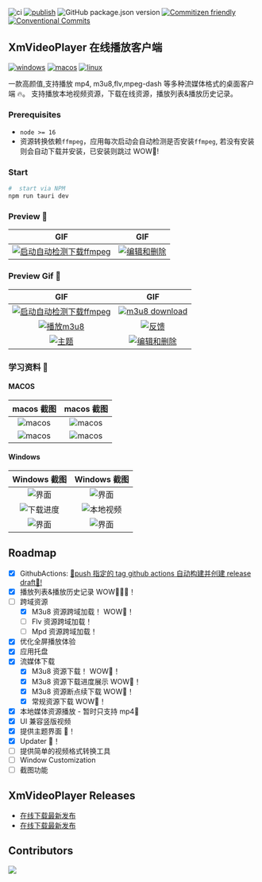 ![ci](https://img.shields.io/github/actions/workflow/status/singcl/XmVideoPlayer/main.yml?branch=master&?label=build&logo=github)
[![publish](https://github.com/singcl/XmVideoPlayer/actions/workflows/main.yml/badge.svg)](https://github.com/singcl/XmVideoPlayer/actions/workflows/main.yml)
![GitHub package.json version](https://img.shields.io/github/package-json/v/singcl/XmVideoPlayer)
[![Commitizen friendly](https://img.shields.io/badge/commitizen-friendly-brightgreen.svg)](http://commitizen.github.io/cz-cli/)
[![Conventional Commits](https://img.shields.io/badge/Conventional%20Commits-1.0.0-%23FE5196?logo=conventionalcommits&logoColor=white)](https://conventionalcommits.org)

## XmVideoPlayer 在线播放客户端

[![windows](https://img.shields.io/badge/Windows-0078D6?style=for-the-badge&logo=windows&logoColor=white)](https://github.com/singcl/XmVideoPlayer/releases)
[![macos](https://img.shields.io/badge/mac%20os-000000?style=for-the-badge&logo=apple&logoColor=white)](https://github.com/singcl/XmVideoPlayer/releases)
[![linux](https://img.shields.io/badge/Linux-FCC624?style=for-the-badge&logo=linux&logoColor=black)](https://github.com/singcl/XmVideoPlayer/releases)

一款高颜值,支持播放 mp4, m3u8,flv,mpeg-dash 等多种流媒体格式的桌面客户端 🔥。
支持播放本地视频资源，下载在线资源，播放列表&播放历史记录。

### Prerequisites

- `node >= 16`
- 资源转换依赖`ffmpeg`，应用每次启动会自动检测是否安装`ffmpeg`, 若没有安装则会自动下载并安装，已安装则跳过 WOW🎉!

### Start

```sh
#  start via NPM
npm run tauri dev
```

### Preview 🤩

|                                                                                                     GIF                                                                                                     |                                                                                                             GIF                                                                                                              |
| :---------------------------------------------------------------------------------------------------------------------------------------------------------------------------------------------------------: | :--------------------------------------------------------------------------------------------------------------------------------------------------------------------------------------------------------------------------: |
| [![启动自动检测下载ffmpeg](https://img.picgo.net/2024/05/28/ffmpeg2ac49a43a24f286e.gif)](https://www.picgo.net/image/%E5%90%AF%E5%8A%A8%E8%87%AA%E5%8A%A8%E6%A3%80%E6%B5%8B%E4%B8%8B%E8%BD%BDffmpeg.SPUkSq) | <a href="https://www.picgo.net/image/%E7%BC%96%E8%BE%91%E5%92%8C%E5%88%A0%E9%99%A4.SPU8D2"><img src="https://img.picgo.net/2024/05/28/d940986e0326a3e42934e8ac11fd32e0ce89b826259ba990.gif" alt="编辑和删除" border="0"></a> |

### Preview Gif 🤩

|                                                                                                      GIF                                                                                                       |                                                                                             GIF                                                                                             |
| :------------------------------------------------------------------------------------------------------------------------------------------------------------------------------------------------------------: | :-----------------------------------------------------------------------------------------------------------------------------------------------------------------------------------------: |
| [![启动自动检测下载ffmpeg](https://img.picgo.net/2024/05/28/ffmpeg2ac49a43a24f286e.md.gif)](https://www.picgo.net/image/%E5%90%AF%E5%8A%A8%E8%87%AA%E5%8A%A8%E6%A3%80%E6%B5%8B%E4%B8%8B%E8%BD%BDffmpeg.SPUkSq) |                         [![m3u8 download](https://img.picgo.net/2024/05/28/m3u8_download15a99fd99b9008e9.md.gif)](https://www.picgo.net/image/m3u8-download.SPU1NW)                         |
|                                     [![播放m3u8](https://img.picgo.net/2024/05/28/m3u8601a4f219e6142de.md.gif)](https://www.picgo.net/image/%E6%92%AD%E6%94%BEm3u8.SPUUVi)                                     |                 [![反馈](https://img.picgo.net/2024/05/28/c0a7babc91b0b7fe52d1c8a54e58a1b604816655f83bc3fa.md.gif)](https://www.picgo.net/image/%E5%8F%8D%E9%A6%88.SPUow4)                  |
|                           [![主题](https://img.picgo.net/2024/05/28/fcc87cf2cb4c6d82b9eaf707f3d4a6efaf5c76b0b78d4bcb.md.gif)](https://www.picgo.net/image/%E4%B8%BB%E9%A2%98.SPUWhu)                           | [![编辑和删除](https://img.picgo.net/2024/05/28/d940986e0326a3e42934e8ac11fd32e0ce89b826259ba990.md.gif)](https://www.picgo.net/image/%E7%BC%96%E8%BE%91%E5%92%8C%E5%88%A0%E9%99%A4.SPU8D2) |

### 学习资料 🤩

#### MACOS

|                          macos 截图                          |                          macos 截图                          |
| :----------------------------------------------------------: | :----------------------------------------------------------: |
| ![macos](https://s2.loli.net/2022/10/31/Kr2BkOsG4RbUtjL.jpg) | ![macos](https://s2.loli.net/2022/10/31/sgWo4AHpKqFLlRr.jpg) |
| ![macos](https://s2.loli.net/2022/10/31/YbprKqoi7OI1Zhf.jpg) | ![macos](https://s2.loli.net/2022/10/31/qnY7IGduLh415JQ.jpg) |

#### Windows

|                          Windows 截图                           |                          Windows 截图                           |
| :-------------------------------------------------------------: | :-------------------------------------------------------------: |
|   ![界面](https://s2.loli.net/2022/09/18/4Yid5Ql81wnV2bU.png)   |   ![界面](https://s2.loli.net/2022/09/18/cbzwIdaXvoxWMi9.png)   |
| ![下载进度](https://s2.loli.net/2022/10/08/74otrlVCgKR2hfE.png) | ![本地视频](https://s2.loli.net/2022/10/10/jVI1m54AwbckHR2.png) |
|   ![界面](https://s2.loli.net/2023/11/13/7RVG1XvjNcSDBgz.png)   |   ![界面](https://s2.loli.net/2024/05/25/2HonVT5Kuw3WBDN.png)   |

## Roadmap

- [x] GithubActions: [🥂push 指定的 tag github actions 自动构建并创建 release draft🥂!](https://tauri.app/zh/v1/guides/building/cross-platform)
- [x] 播放列表&播放历史记录 WOW🎉🎉🎉！
- [ ] 跨域资源
  - [x] M3u8 资源跨域加载！ WOW🎉！
  - [ ] Flv 资源跨域加载！
  - [ ] Mpd 资源跨域加载！
- [x] 优化全屏播放体验
- [x] 应用托盘
- [x] 流媒体下载
  - [x] M3u8 资源下载！ WOW🎉！
  - [x] M3u8 资源下载进度展示 WOW🎉！
  - [x] M3u8 资源断点续下载 WOW🎉！
  - [x] 常规资源下载 WOW🎉！
- [x] 本地媒体资源播放 - 暂时只支持 mp4🎉
- [x] UI 兼容竖版视频
- [x] 提供主题界面 🎉！
- [x] Updater 🎉！
- [ ] 提供简单的视频格式转换工具
- [ ] Window Customization
- [ ] 截图功能

## XmVideoPlayer Releases

- [在线下载最新发布](https://singcl-xmvideoplayer-fresh.deno.dev/)
- [在线下载最新发布](https://tauri-update-server-chi.vercel.app/)

## Contributors

[![](https://contrib.rocks/image?repo=singcl/XmVideoPlayer)](https://github.com/singcl/XmVideoPlayer/graphs/contributors)
